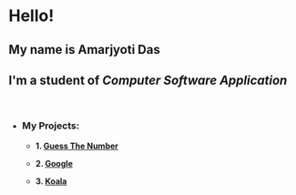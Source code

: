 # Hello! &nbsp;

## My name is **Amarjyoti Das** &nbsp;

## I'm a student of _Computer Software Application_ &nbsp;

&nbsp;

- ### **My Projects:** &nbsp;

  - **1. [Guess The Number](gtn)**

  - **2. [Google](google)**

  - **3. [Koala](koala)**
